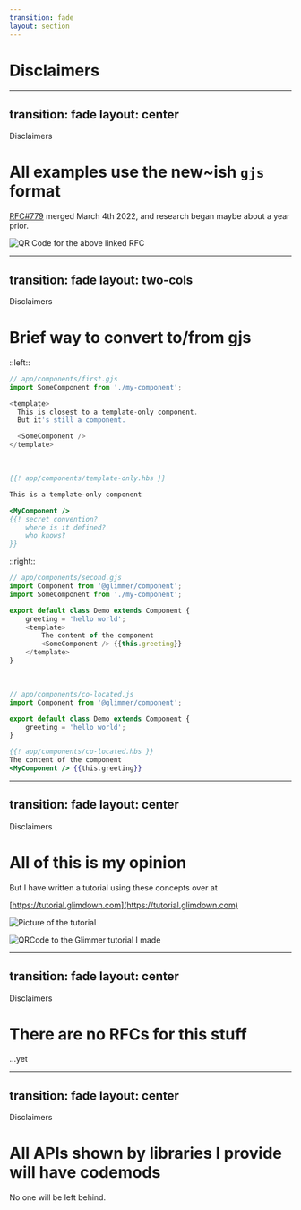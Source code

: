 ```yaml
---
transition: fade
layout: section
---
```


# Disclaimers

<!-- 

Some my consider parts of this talk as experimental.
For those that stick to only the what the official documentation recommends, that most certainly will be how this feels.

In any case, however, the aim is to solve real problems more efficiently, while also reducing cognitive load on everyone writing their ember apps. 


-->

---
transition: fade
layout: center
---
<div class="related-note">Disclaimers</div>

# All examples use the new~ish `gjs` format

[RFC#779](https://github.com/emberjs/rfcs/pull/779) merged March 4th 2022, and research began maybe about a year prior.

<img 
    src="/pages/disclaimers/rfc-779.png" 
    alt="QR Code for the above linked RFC" 
    class="qr"
/>

<!--

All examples use the new gjs format.

This is, in part, so that I can keep the slides concise, and focused, 
and not have to specify the file paths of multiple snippets which need to be 
stitched together to create a single concept.

Thankfully!, we had a talk yesterday on this new format,
but here is a quick tl;dr: for helping translate between old and new in your head:

-->

---
transition: fade
layout: two-cols
---
<div class="related-note">Disclaimers</div>

# Brief way to convert to/from gjs 

::left::

```js 
// app/components/first.gjs
import SomeComponent from './my-component';

<template>
  This is closest to a template-only component.
  But it's still a component.

  <SomeComponent />
</template>
```

<div v-click>

<br>

```hbs 
{{! app/components/template-only.hbs }}

This is a template-only component

<MyComponent /> 
{{! secret convention?
    where is it defined?
    who knows‽
}}
```

</div>

::right::

<div v-click>

```js 
// app/components/second.gjs
import Component from '@glimmer/component';
import SomeComponent from './my-component';

export default class Demo extends Component {
    greeting = 'hello world';
    <template>
        The content of the component
        <SomeComponent /> {{this.greeting}}
    </template>
}
```

</div>

<br>

<div v-click>

```js
// app/components/co-located.js
import Component from '@glimmer/component';

export default class Demo extends Component {
    greeting = 'hello world';
}
```

```hbs 
{{! app/components/co-located.hbs }}
The content of the component
<MyComponent /> {{this.greeting}}
```

</div>

<!-- 
Whenever you see a `<template>` block by itself, 
that is most similar to a template-only-component.

!! click 

The key thing here is that this is always a component, 
and you always know where things are defined.

!!click

Whenever you see a `<template>` block within a class-body, that's equivelant to a 
glimmer-component with a class -- normally two separate files.

!!click

The idea is that it does not make sense for templates to be a separate concept.

Both examples here are full blown components.

I'm not going to get in to the "why" of this change here, 
but this is the first feature that I know of in Ember's design 
where all the research, reasoning, and exploration is out in the open -- it's a good read.
-->

---
transition: fade
layout: center
---
<div class="related-note">Disclaimers</div>

# All of this is my opinion


<div v-click class="disclaimer-note">
But I have written a tutorial using these concepts over at 

[https://tutorial.glimdown.com](https://tutorial.glimdown.com)

<div style="max-height: 100px">

![Picture of the tutorial](/pages/disclaimers/tutorial.png)

</div>
<img src="/pages/intro/tutorial.png" alt="QRCode to the Glimmer tutorial I made" class="qr" />
</div>

<!-- 

All of this is my opinion -- 

!! click 

but I'm comitted to these opinions, 
and genuinely believe they make not only our ecosystem stronger and better, 
but the concepts benefit all ecosystems outside of ember as well.

-->

---
transition: fade
layout: center
---
<div class="related-note">Disclaimers</div>

# There are no RFCs for this stuff

<div v-click class="disclaimer-note">
  ...yet
</div>

<!-- 
There are no RFCs for any of what you're about to see -- as far as becoming part of the official blueprint is concerned.

!! click

However, I do plan on helping bring these concepts to the default experience.

-->


---
transition: fade
layout: center
---
<div class="related-note">Disclaimers</div>

# All APIs shown by libraries I provide will have codemods  

<div v-click class="disclaimer-note">
  No one will be left behind.
</div>

<!-- 
It's extremely important that there are easy migration paths within the community.

!!click 

Programming is hard, and some migration paths are not (and have not been) so easy.

I do believe that libraries I've made have direct code-moddable transition paths
to other, more official libraries -- such as Starbeam.

At the moment, I haven't written any codemods, 
becaues there is nothing certain to transition to quite yet.

Any behavioral difference between my libraries 
and the "stuff to be migrated to" is considered a bug.


--

Anywho, getting back to it...
-->




